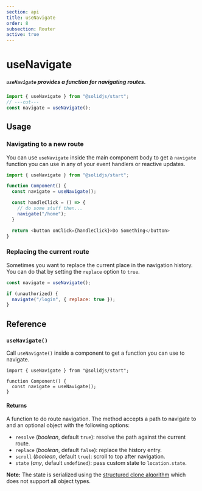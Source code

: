 ```yaml
---
section: api
title: useNavigate
order: 8
subsection: Router
active: true
---
```


# useNavigate

##### `useNavigate` provides a function for navigating routes.

<div class="text-xl">

```ts
import { useNavigate } from "@solidjs/start";
// ---cut---
const navigate = useNavigate();
```

</div>

<table-of-contents></table-of-contents>

## Usage

### Navigating to a new route

You can use `useNavigate` inside the main component body to get a `navigate` function you can use in any of your event handlers or reactive updates.

```js
import { useNavigate } from "@solidjs/start";

function Component() {
  const navigate = useNavigate();

  const handleClick = () => {
    // do some stuff then...
    navigate("/home");
  }

  return <button onClick={handleClick}>Do Something</button>
}
```

### Replacing the current route

Sometimes you want to replace the current place in the navigation history. You can do that by setting the `replace` option to `true`.

```js
const navigate = useNavigate();

if (unauthorized) {
  navigate("/login", { replace: true });
}
```

## Reference

### `useNavigate()`

Call `useNavigate()` inside a component to get a function you can use to navigate.

```tsx twoslash
import { useNavigate } from "@solidjs/start";

function Component() {
  const navigate = useNavigate();
}
```

#### Returns

A function to do route navigation. The method accepts a path to navigate to and an optional object with the following options:

- `resolve` (_boolean_, default `true`): resolve the path against the current route.
- `replace` (_boolean_, default `false`): replace the history entry.
- `scroll` (_boolean_, default `true`): scroll to top after navigation.
- `state` (_any_, default `undefined`): pass custom state to `location.state`.

__Note:__ The state is serialized using the [structured clone algorithm](https://developer.mozilla.org/en-US/docs/Web/API/Web_Workers_API/Structured_clone_algorithm) which does not support all object types.
